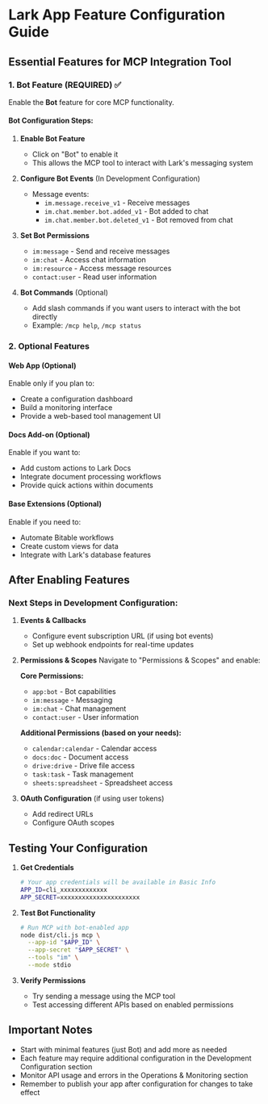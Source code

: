 # Lark App Feature Configuration Guide

## Essential Features for MCP Integration Tool

### 1. Bot Feature (REQUIRED) ✅

Enable the **Bot** feature for core MCP functionality.

#### Bot Configuration Steps:

1. **Enable Bot Feature**
   - Click on "Bot" to enable it
   - This allows the MCP tool to interact with Lark's messaging system

2. **Configure Bot Events** (In Development Configuration)
   - Message events:
     - `im.message.receive_v1` - Receive messages
     - `im.chat.member.bot.added_v1` - Bot added to chat
     - `im.chat.member.bot.deleted_v1` - Bot removed from chat
   
3. **Set Bot Permissions**
   - `im:message` - Send and receive messages
   - `im:chat` - Access chat information
   - `im:resource` - Access message resources
   - `contact:user` - Read user information

4. **Bot Commands** (Optional)
   - Add slash commands if you want users to interact with the bot directly
   - Example: `/mcp help`, `/mcp status`

### 2. Optional Features

#### Web App (Optional)
Enable only if you plan to:
- Create a configuration dashboard
- Build a monitoring interface
- Provide a web-based tool management UI

#### Docs Add-on (Optional)
Enable if you want to:
- Add custom actions to Lark Docs
- Integrate document processing workflows
- Provide quick actions within documents

#### Base Extensions (Optional)
Enable if you need to:
- Automate Bitable workflows
- Create custom views for data
- Integrate with Lark's database features

## After Enabling Features

### Next Steps in Development Configuration:

1. **Events & Callbacks**
   - Configure event subscription URL (if using bot events)
   - Set up webhook endpoints for real-time updates

2. **Permissions & Scopes**
   Navigate to "Permissions & Scopes" and enable:
   
   **Core Permissions:**
   - `app:bot` - Bot capabilities
   - `im:message` - Messaging
   - `im:chat` - Chat management
   - `contact:user` - User information
   
   **Additional Permissions (based on your needs):**
   - `calendar:calendar` - Calendar access
   - `docs:doc` - Document access
   - `drive:drive` - Drive file access
   - `task:task` - Task management
   - `sheets:spreadsheet` - Spreadsheet access

3. **OAuth Configuration** (if using user tokens)
   - Add redirect URLs
   - Configure OAuth scopes

## Testing Your Configuration

1. **Get Credentials**
   ```bash
   # Your app credentials will be available in Basic Info
   APP_ID=cli_xxxxxxxxxxxxx
   APP_SECRET=xxxxxxxxxxxxxxxxxxxxxx
   ```

2. **Test Bot Functionality**
   ```bash
   # Run MCP with bot-enabled app
   node dist/cli.js mcp \
     --app-id "$APP_ID" \
     --app-secret "$APP_SECRET" \
     --tools "im" \
     --mode stdio
   ```

3. **Verify Permissions**
   - Try sending a message using the MCP tool
   - Test accessing different APIs based on enabled permissions

## Important Notes

- Start with minimal features (just Bot) and add more as needed
- Each feature may require additional configuration in the Development Configuration section
- Monitor API usage and errors in the Operations & Monitoring section
- Remember to publish your app after configuration for changes to take effect